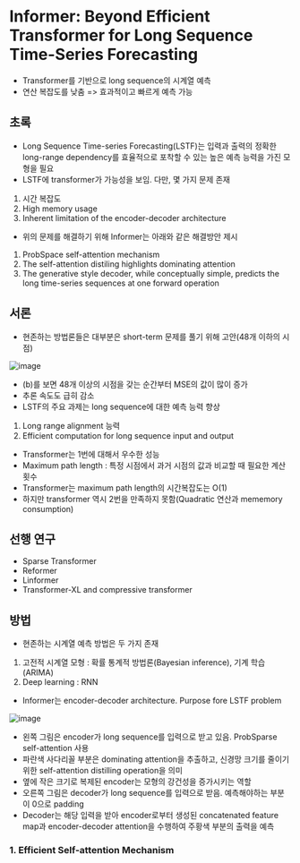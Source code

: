 # Informer: Beyond Efficient Transformer for Long Sequence Time-Series Forecasting

- Transformer를 기반으로 long sequence의 시계열 예측
- 연산 복잡도를 낮춤 => 효과적이고 빠르게 예측 가능

## 초록

- Long Sequence Time-series Forecasting(LSTF)는 입력과 출력의 정확한 long-range dependency를 효율적으로 포착할 수 있는 높은 예측 능력을 가진 모형을 필요
- LSTF에 transformer가 가능성을 보임. 다만, 몇 가지 문제 존재
1. 시간 복잡도
2. High memory usage
3. Inherent limitation of the encoder-decoder architecture
- 위의 문제를 해결하기 위해 Informer는 아래와 같은 해결방안 제시
1. ProbSpace self-attention mechanism
2. The self-attention distiling highlights dominating attention
3. The generative style decoder, while conceptually simple, predicts the long time-series sequences at one forward operation

## 서론
- 현존하는 방법론들은 대부분은 short-term 문제를 풀기 위해 고안(48개 이하의 시점)

![image](https://github.com/as9786/ML-DLPratice/assets/80622859/b8c7999b-2312-4a8f-9ea3-252a826ad921)

- (b)를 보면 48개 이상의 시점을 갖는 순간부터 MSE의 값이 많이 증가
- 추론 속도도 급히 감소
- LSTF의 주요 과제는 long sequence에 대한 예측 능력 향상
1. Long range alignment 능력
2. Efficient computation for long sequence input and output
- Transformer는 1번에 대해서 우수한 성능
- Maximum path length : 특정 시점에서 과거 시점의 값과 비교할 때 필요한 계산 횟수
- Transformer는 maximum path length의 시간복잡도는 O(1)
- 하지만 transformer 역시 2번을 만족하지 못함(Quadratic 연산과 mememory consumption)

## 선행 연구
- Sparse Transformer
- Reformer
- Linformer
- Transformer-XL and compressive transformer

## 방법
- 현존하는 시계열 예측 방법은 두 가지 존재
1. 고전적 시계열 모형 : 확률 통계적 방법론(Bayesian inference), 기계 학습(ARIMA)
2. Deep learning : RNN

- Informer는 encoder-decoder architecture. Purpose fore LSTF problem

![image](https://github.com/as9786/ML-DLPratice/assets/80622859/ac96157d-47e7-4c20-be20-a56437a21e73)

- 왼쪽 그림은 encoder가 long sequence를 입력으로 받고 있음. ProbSparse self-attention 사용
- 파란색 사다리꼴 부분은 dominating attention을 추출하고, 신경망 크기를 줄이기 위한 self-attention distilling operation을 의미
- 옆에 작은 크기로 복제된 encoder는 모형의 강건성을 증가시키는 역할
- 오른쪽 그림은 decoder가 long sequence를 입력으로 받음. 예측해야하는 부분이 0으로 padding
- Decoder는 해당 입력을 받아 encoder로부터 생성된 concatenated feature map과 encoder-decoder attention을 수행하여 주황색 부분의 출력을 예측

### 1. Efficient Self-attention Mechanism

